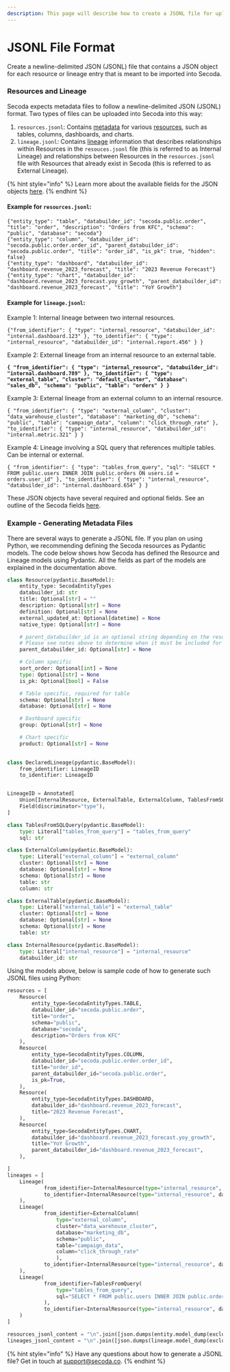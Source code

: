 ```yaml
---
description: This page will describe how to create a JSONL file for upload into Secoda.
---
```


# JSONL File Format

Create a newline-delimited JSON (JSONL) file that contains a JSON object for each resource or lineage entry that is meant to be imported into Secoda.&#x20;

### Resources and Lineage

Secoda expects metadata files to follow a newline-delimited JSON (JSONL) format. Two types of files can be uploaded into Secoda into this way:&#x20;

1. `resources.jsonl`: Contains [metadata](../../../resource-and-metadata-management/#what-is-metadata) for various [resources](../../../resource-and-metadata-management/#what-is-a-resource), such as tables, columns, dashboards, and charts.
2. `lineage.jsonl`: Contains [lineage](../../../features/data-lineage.md) information that describes relationships within Resources in the `resouces.jsonl` file (this is referred to as Internal Lineage) and relationships between Resources in the `resources.jsonl` file with Resources that already exist in Secoda (this is referred to as External Lineage).

{% hint style="info" %}
Learn more about the available fields for the JSON objects [here](../secoda-fields-explained.md).&#x20;
{% endhint %}

#### Example for `resources.jsonl`:

```
{"entity_type": "table", "databuilder_id": "secoda.public.order", "title": "order", "description": "Orders from KFC", "schema": "public", "database": "secoda"}
{"entity_type": "column", "databuilder_id": "secoda.public.order.order_id", "parent_databuilder_id": "secoda.public.order", "title": "order_id", "is_pk": true, "hidden": false}
{"entity_type": "dashboard", "databuilder_id": "dashboard.revenue_2023_forecast", "title": "2023 Revenue Forecast"}
{"entity_type": "chart", "databuilder_id": "dashboard.revenue_2023_forecast.yoy_growth", "parent_databuilder_id": "dashboard.revenue_2023_forecast", "title": "YoY Growth"}
```

#### Example for `lineage.jsonl`:

Example 1: Internal lineage between two internal resources.&#x20;

```
{"from_identifier": { "type": "internal_resource", "databuilder_id": "internal.dashboard.123" }, "to_identifier": { "type": "internal_resource", "databuilder_id": "internal.report.456" } } 
```

Example 2: External lineage from an internal resource to an external table.&#x20;

<pre><code><strong>{ "from_identifier": { "type": "internal_resource", "databuilder_id": "internal.dashboard.789" }, "to_identifier": { "type": "external_table", "cluster": "default_cluster", "database": "sales_db", "schema": "public", "table": "orders" } } 
</strong></code></pre>

Example 3: External lineage from an external column to an internal resource.

```
{ "from_identifier": { "type": "external_column", "cluster": "data_warehouse_cluster", "database": "marketing_db", "schema": "public", "table": "campaign_data", "column": "click_through_rate" }, "to_identifier": { "type": "internal_resource", "databuilder_id": "internal.metric.321" } } 
```

Example 4: Lineage involving a SQL query that references multiple tables. Can be internal or external.&#x20;

```
{ "from_identifier": { "type": "tables_from_query", "sql": "SELECT * FROM public.users INNER JOIN public.orders ON users.id = orders.user_id" }, "to_identifier": { "type": "internal_resource", "databuilder_id": "internal.dashboard.654" } }
```

These JSON objects have several required and optional fields. See an outline of the Secoda fields [here](../secoda-fields-explained.md).&#x20;

### Example - Generating Metadata Files

There are several ways to generate a JSONL file. If you plan on using Python, we recommending defining the Secoda resources as Pydantic models. The code below shows how Secoda has defined the Resource and Lineage models using Pydantic. All the fields as part of the models are explained in the documentation above.

```python
class Resource(pydantic.BaseModel):
    entity_type: SecodaEntityTypes
    databuilder_id: str
    title: Optional[str] = ""
    description: Optional[str] = None
    definition: Optional[str] = None
    external_updated_at: Optional[datetime] = None
    native_type: Optional[str] = None

    # parent_databuilder_id is an optional string depending on the resource that is being created. 
    # Please see notes above to determine when it must be included for your resource.
    parent_databuilder_id: Optional[str] = None

    # Column specific
    sort_order: Optional[int] = None
    type: Optional[str] = None
    is_pk: Optional[bool] = False

    # Table specific, required for table
    schema: Optional[str] = None
    database: Optional[str] = None

    # Dashboard specific
    group: Optional[str] = None

    # Chart specific
    product: Optional[str] = None
    
```

```python
class DeclaredLineage(pydantic.BaseModel):
    from_identifier: LineageID
    to_identifier: LineageID


LineageID = Annotated[
    Union[InternalResource, ExternalTable, ExternalColumn, TablesFromSQLQuery],
    Field(discriminator="type"),
]

class TablesFromSQLQuery(pydantic.BaseModel):
    type: Literal["tables_from_query"] = "tables_from_query"
    sql: str

class ExternalColumn(pydantic.BaseModel):
    type: Literal["external_column"] = "external_column"
    cluster: Optional[str] = None
    database: Optional[str] = None
    schema: Optional[str] = None
    table: str
    column: str

class ExternalTable(pydantic.BaseModel):
    type: Literal["external_table"] = "external_table"
    cluster: Optional[str] = None
    database: Optional[str] = None
    schema: Optional[str] = None
    table: str

class InternalResource(pydantic.BaseModel):
    type: Literal["internal_resource"] = "internal_resource"
    databuilder_id: str
```

Using the models above, below is sample code of how to generate such JSONL files using Python:

```python
resources = [
	Resource(
		entity_type=SecodaEntityTypes.TABLE,
		databuilder_id="secoda.public.order",
		title="order",
		schema="public",
		database="secoda",
		description="Orders from KFC"
	),
	Resource(
		entity_type=SecodaEntityTypes.COLUMN,
		databuilder_id="secoda.public.order.order_id",
		title="order_id",
		parent_databuilder_id="secoda.public.order",
		is_pk=True,
	),
	Resource(
		entity_type=SecodaEntityTypes.DASHBOARD,
		databuilder_id="dashboard.revenue_2023_forecast",
		title="2023 Revenue Forecast",
	),
	Resource(
		entity_type=SecodaEntityTypes.CHART,
		databuilder_id="dashboard.revenue_2023_forecast.yoy_growth",
		title="YoY Growth",
		parent_databuilder_id="dashboard.revenue_2023_forecast",
	),

]
lineages = [
	Lineage(
    		from_identifier=InternalResource(type="internal_resource", databuilder_id="dashboard.revenue_2023_forecast"),
    		to_identifier=InternalResource(type="internal_resource", databuilder_id="dashboard.revenue_2023_forecast.yoy_growth")
	),
	Lineage(
    		from_identifier=ExternalColumn(
        		type="external_column",
        		cluster="data_warehouse_cluster",
        		database="marketing_db",
        		schema="public",
        		table="campaign_data",
        		column="click_through_rate"
    			),
    		to_identifier=InternalResource(type="internal_resource", databuilder_id="secoda.public.order.order_id")
	),
	Lineage(
    		from_identifier=TablesFromQuery(
        		type="tables_from_query",
        		sql="SELECT * FROM public.users INNER JOIN public.orders ON users.id = orders.user_id"
    		),
    		to_identifier=InternalResource(type="internal_resource", databuilder_id="dashboard.revenue_2023_forecast")
	)
]

resources_jsonl_content = "\n".join([json.dumps(entity.model_dump(exclude_none=True, by_alias=True)) for resource in resources])
lineages_jsonl_content = "\n".join([json.dumps(lineage.model_dump(exclude_none=True, by_alias=True)) for lineage in lineages])
```

{% hint style="info" %}
Have any questions about how to generate a JSONL file? Get in touch at [support@secoda.co](mailto:support@secoda.co).
{% endhint %}
